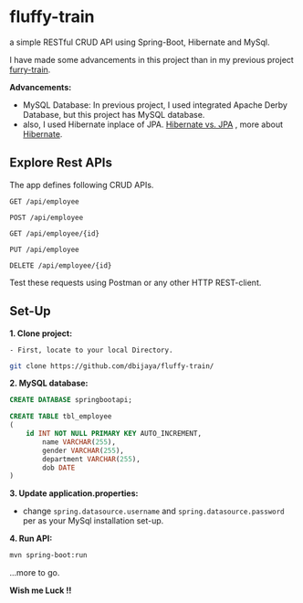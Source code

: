 # fluffy-train
a simple RESTful CRUD API using Spring-Boot, Hibernate and MySql.

I have made some advancements in this project than in my previous project [furry-train](https://github.com/dbijaya/furry-train).

**Advancements:** 
- MySQL Database: In previous project, I used integrated Apache Derby Database, but this project has MySQL database.
- also, I used Hibernate inplace of JPA. [Hibernate vs. JPA](https://dzone.com/articles/what-is-the-difference-between-hibernate-and-sprin-1#:~:text=Hibernate%20is%20a%20JPA%20implementation,solution%20to%20GenericDao%20custom%20implementations.&text=question%20at%20StackOverflow.-,Hibernate%20provides%20a%20reference%20implementation%20of%20the%20Java%20Persistence%20API,with%20benefits%20of%20loose%20coupling.) , more about [Hibernate](https://www.javaguides.net/p/hibernate-tutorial.html).

## Explore Rest APIs

The app defines following CRUD APIs.

    GET /api/employee
    
    POST /api/employee
    
    GET /api/employee/{id}
    
    PUT /api/employee
    
    DELETE /api/employee/{id}

Test these requests using Postman or any other HTTP REST-client.

## Set-Up
**1. Clone project:**

    - First, locate to your local Directory.
```bash
git clone https://github.com/dbijaya/fluffy-train/
```

**2. MySQL database:**
```sql
CREATE DATABASE springbootapi;
```

```sql
CREATE TABLE tbl_employee
(
	id INT NOT NULL PRIMARY KEY AUTO_INCREMENT,
    	name VARCHAR(255),
    	gender VARCHAR(255),
    	department VARCHAR(255),
    	dob DATE
)
```

**3. Update application.properties:**
+ change `spring.datasource.username` and `spring.datasource.password` per as your MySql installation set-up.

**4. Run API:**
```bash
mvn spring-boot:run
```

...more to go.

**Wish me Luck !!**
